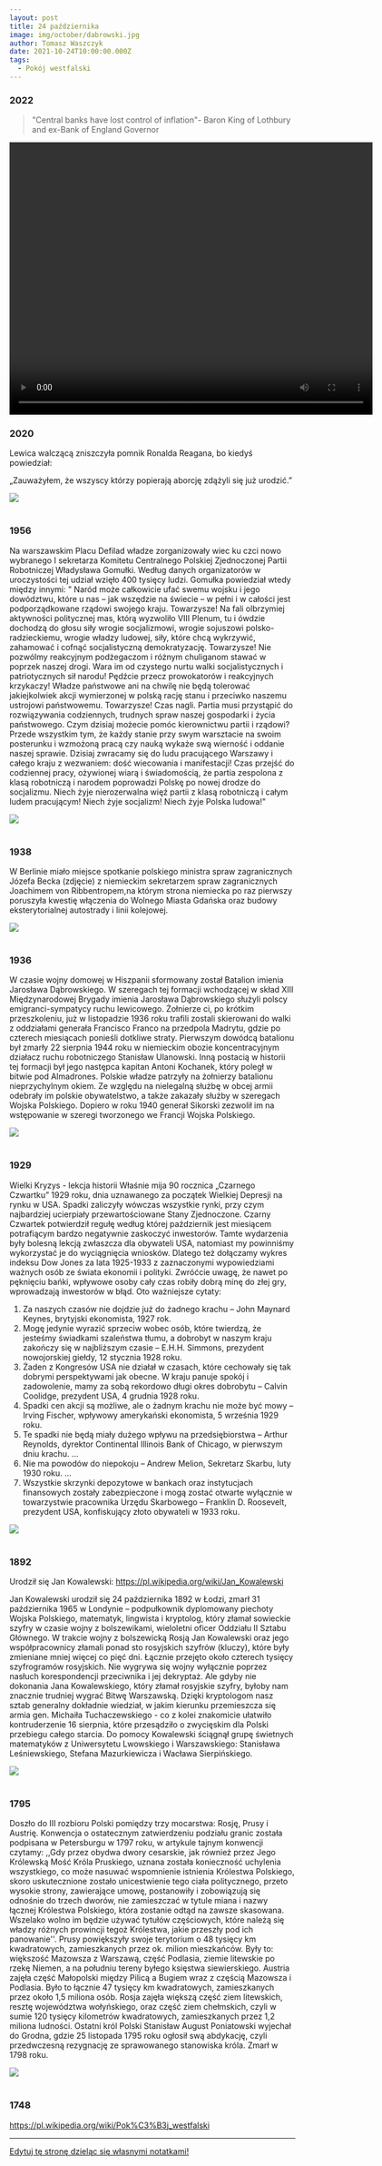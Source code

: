 ```yaml
---
layout: post
title: 24 października
image: img/october/dabrowski.jpg
author: Tomasz Waszczyk
date: 2021-10-24T10:00:00.000Z
tags:
  - Pokój westfalski
---
```


### 2022

> "Central banks have lost control of inflation"- Baron King of Lothbury and ex-Bank of England Governor

<video width="640" height="480" controls>
<source src="./movies/october/baron_king.mp4" type="video/mp4">
Your browser does not support the video tag.
</video>

### 2020

Lewica walczącą zniszczyła pomnik Ronalda Reagana, bo kiedyś powiedział:

„Zauważyłem, że wszyscy którzy popierają aborcję zdążyli się już urodzić.”

<img src="./img/october/reagan.jpeg"><br><br>

### 1956

Na warszawskim Placu Defilad władze zorganizowały wiec ku czci nowo wybranego I sekretarza Komitetu Centralnego Polskiej Zjednoczonej Partii Robotniczej Władysława Gomułki.
Według danych organizatorów w uroczystości tej udział wzięło 400 tysięcy ludzi.
Gomułka powiedział wtedy między innymi:
" Naród może całkowicie ufać swemu wojsku i jego dowództwu, które u nas – jak wszędzie na świecie – w pełni i w całości jest podporządkowane rządowi swojego kraju. Towarzysze! Na fali olbrzymiej aktywności politycznej mas, którą wyzwoliło VIII Plenum, tu i ówdzie dochodzą do głosu siły wrogie socjalizmowi, wrogie sojuszowi polsko-radzieckiemu, wrogie władzy ludowej, siły, które chcą wykrzywić, zahamować i cofnąć socjalistyczną demokratyzację.
Towarzysze! Nie pozwólmy reakcyjnym podżegaczom i różnym chuliganom stawać w poprzek naszej drogi. Wara im od czystego nurtu walki socjalistycznych i patriotycznych sił narodu! Pędźcie przecz prowokatorów i reakcyjnych krzykaczy! Władze państwowe ani na chwilę nie będą tolerować jakiejkolwiek akcji wymierzonej w polską rację stanu i przeciwko naszemu ustrojowi państwowemu.
Towarzysze! Czas nagli. Partia musi przystąpić do rozwiązywania codziennych, trudnych spraw naszej gospodarki i życia państwowego. Czym dzisiaj możecie pomóc kierownictwu partii i rządowi? Przede wszystkim tym, że każdy stanie przy swym warsztacie na swoim posterunku i wzmożoną pracą czy nauką wykaże swą wierność i oddanie naszej sprawie.
Dzisiaj zwracamy się do ludu pracującego Warszawy i całego kraju z wezwaniem: dość wiecowania i manifestacji! Czas przejść do codziennej pracy, ożywionej wiarą i świadomością, że partia zespolona z klasą robotniczą i narodem poprowadzi Polskę po nowej drodze do socjalizmu.
Niech żyje nierozerwalna więź partii z klasą robotniczą i całym ludem pracującym!
Niech żyje socjalizm!
Niech żyje Polska ludowa!"

<img src="./img/october/ludowa.jpg"/><br><br>

### 1938

W Berlinie miało miejsce spotkanie polskiego ministra spraw zagranicznych Józefa Becka (zdjęcie) z niemieckim sekretarzem spraw zagranicznych Joachimem von Ribbentropem,na którym strona niemiecka po raz pierwszy poruszyła kwestię włączenia do Wolnego Miasta Gdańska oraz budowy eksterytorialnej autostrady i linii kolejowej.

<img src="./img/october/beck.jpg"/><br><br>

### 1936

W czasie wojny domowej w Hiszpanii sformowany został Batalion imienia Jarosława Dąbrowskiego.
W szeregach tej formacji wchodzącej w skład XIII Międzynarodowej Brygady imienia Jarosława Dąbrowskiego służyli polscy emigranci-sympatycy ruchu lewicowego. 
Żołnierze ci, po krótkim przeszkoleniu, już w listopadzie 1936 roku trafili zostali skierowani do walki z oddziałami generała Francisco Franco na przedpola Madrytu, gdzie po czterech miesiącach ponieśli dotkliwe straty.
Pierwszym dowódcą batalionu był  zmarły 22 sierpnia 1944 roku w niemieckim obozie koncentracyjnym działacz ruchu robotniczego Stanisław Ulanowski. Inną postacią w historii tej formacji był jego następca kapitan Antoni Kochanek, który poległ w bitwie pod Almadrones.
Polskie władze patrzyły na żołnierzy batalionu nieprzychylnym okiem. Ze względu na nielegalną służbę w obcej armii odebrały im polskie obywatelstwo, a także zakazały służby w szeregach Wojska Polskiego. Dopiero w roku 1940 generał Sikorski zezwolił im na wstępowanie w szeregi tworzonego we Francji Wojska Polskiego.

<img src="./img/october/dabrowski.jpg"><br><br>

### 1929

Wielki Kryzys - lekcja historii
Właśnie mija 90 rocznica „Czarnego Czwartku” 1929 roku, dnia uznawanego za początek Wielkiej Depresji na rynku w USA. Spadki zaliczyły wówczas wszystkie rynki, przy czym najbardziej ucierpiały przewartościowane Stany Zjednoczone. Czarny Czwartek potwierdził regułę według której październik jest miesiącem potrafiącym bardzo negatywnie zaskoczyć inwestorów.
Tamte wydarzenia były bolesną lekcją zwłaszcza dla obywateli USA, natomiast my powinniśmy wykorzystać je do wyciągnięcia wniosków. Dlatego też dołączamy wykres indeksu Dow Jones za lata 1925-1933 z zaznaczonymi wypowiedziami ważnych osób ze świata ekonomii i polityki. Zwróćcie uwagę, że nawet po pęknięciu bańki, wpływowe osoby cały czas robiły dobrą minę do złej gry, wprowadzają inwestorów w błąd. 
Oto ważniejsze cytaty:
1. Za naszych czasów nie dojdzie już do żadnego krachu – John Maynard Keynes, brytyjski ekonomista, 1927 rok.
2. Mogę jedynie wyrazić sprzeciw wobec osób, które twierdzą, że jesteśmy świadkami szaleństwa tłumu, a dobrobyt w naszym kraju zakończy się w najbliższym czasie – E.H.H. Simmons, prezydent nowojorskiej giełdy, 12 stycznia 1928 roku.
3. Żaden z Kongresów USA nie działał w czasach, które cechowały się tak dobrymi perspektywami jak obecne. W kraju panuje spokój i zadowolenie, mamy za sobą rekordowo długi okres dobrobytu – Calvin Coolidge, prezydent USA, 4 grudnia 1928 roku.
4. Spadki cen akcji są możliwe, ale o żadnym krachu nie może być mowy – Irving Fischer, wpływowy amerykański ekonomista, 5 września 1929 roku.
5. Te spadki nie będą miały dużego wpływu na przedsiębiorstwa – Arthur Reynolds, dyrektor Continental Illinois Bank of Chicago, w pierwszym dniu krachu.
…
12.  Nie ma powodów do niepokoju – Andrew Melion, Sekretarz Skarbu, luty 1930 roku.
…
20. Wszystkie skrzynki depozytowe w bankach oraz instytucjach finansowych zostały zabezpieczone i mogą zostać otwarte wyłącznie w towarzystwie pracownika Urzędu Skarbowego – Franklin D. Roosevelt, prezydent USA, konfiskujący złoto obywateli w 1933 roku.

<img src="./img/october/depresjausa.png"/><br><br>

### 1892

Urodził się Jan Kowalewski: https://pl.wikipedia.org/wiki/Jan_Kowalewski

Jan Kowalewski urodził się 24 października 1892 w Łodzi, zmarł 31 października 1965 w Londynie – podpułkownik dyplomowany piechoty Wojska Polskiego, matematyk, lingwista i kryptolog, który złamał sowieckie szyfry w czasie wojny z bolszewikami, wieloletni oficer Oddziału II Sztabu Głównego.
W trakcie wojny z bolszewicką Rosją Jan Kowalewski oraz jego współpracownicy złamali ponad sto rosyjskich szyfrów (kluczy), które były zmieniane mniej więcej co pięć dni. Łącznie przejęto około czterech tysięcy szyfrogramów rosyjskich. Nie wygrywa się wojny wyłącznie poprzez nasłuch korespondencji przeciwnika i jej dekryptaż. Ale gdyby nie dokonania Jana Kowalewskiego, który złamał rosyjskie szyfry, byłoby nam znacznie trudniej wygrać Bitwę Warszawską. Dzięki kryptologom nasz sztab generalny dokładnie wiedział, w jakim kierunku przemieszcza się armia gen. Michaiła Tuchaczewskiego - co z kolei znakomicie ułatwiło kontruderzenie 16 sierpnia, które przesądziło o zwycięskim dla Polski przebiegu całego starcia. Do pomocy Kowalewski ściągnął grupę świetnych matematyków z Uniwersytetu Lwowskiego i Warszawskiego: Stanisława Leśniewskiego, Stefana Mazurkiewicza i Wacława Sierpińskiego.

<img src="./img/october/kowalewski.jpg"><br><br>

### 1795

Doszło do III rozbioru Polski pomiędzy trzy mocarstwa: Rosję, Prusy i Austrię. Konwencja o ostatecznym zatwierdzeniu podziału granic została podpisana w Petersburgu w 1797 roku, w artykule tajnym konwencji czytamy: ,,Gdy przez obydwa dwory cesarskie, jak również przez Jego Królewską Mość Króla Pruskiego, uznana została konieczność uchylenia wszystkiego, co może nasuwać wspomnienie istnienia Królestwa Polskiego, skoro uskutecznione zostało unicestwienie tego ciała politycznego, przeto wysokie strony, zawierające umowę, postanowiły i zobowiązują się odnośnie do trzech dworów, nie zamieszczać w tytule miana i nazwy łącznej Królestwa Polskiego, która zostanie odtąd na zawsze skasowana. Wszelako wolno im będzie używać tytułów częściowych, które należą się władzy różnych prowincji tegoż Królestwa, jakie przeszły pod ich panowanie''. Prusy powiększyły swoje terytorium o 48 tysięcy km kwadratowych, zamieszkanych przez ok. milion mieszkańców. Były to: większość Mazowsza z Warszawą, część Podlasia, ziemie litewskie po rzekę Niemen, a na południu tereny byłego księstwa siewierskiego. Austria zajęła część Małopolski między Pilicą a Bugiem wraz z częścią Mazowsza i Podlasia. Było to łącznie 47 tysięcy km kwadratowych, zamieszkanych przez około 1,5 miliona osób. Rosja zajęła większą część ziem litewskich, resztę województwa wołyńskiego,  oraz część ziem chełmskich, czyli w sumie 120 tysięcy kilometrów kwadratowych, zamieszkanych przez 1,2 miliona ludności. Ostatni król Polski Stanisław August Poniatowski wyjechał do Grodna, gdzie 25 listopada 1795 roku ogłosił swą abdykację, czyli przedwczesną rezygnację ze sprawowanego stanowiska króla.  Zmarł w 1798 roku.

<img src="./img/october/3rozbior.jpg"/><br><br>

### 1748

https://pl.wikipedia.org/wiki/Pok%C3%B3j_westfalski

---

<a href="https://github.com/TomaszWaszczyk/historia.waszczyk.com/edit/master/src/content/october-24.md" target="_blank">Edytuj tę stronę dzieląc się własnymi notatkami!</a>
